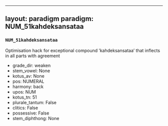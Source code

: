 
---
layout: paradigm
paradigm: NUM_51kahdeksansataa
---
### ` NUM_51kahdeksansataa `

Optimisation hack for exceptional compound ’kahdeksansataa’ that inflects in all parts with agreement
* grade_dir: weaken
* stem_vowel: None
* kotus_av: None
* pos: NUMERAL
* harmony: back
* upos: NUM
* kotus_tn: 51
* plurale_tantum: False
* clitics: False
* possessive: False
* stem_diphthong: None
